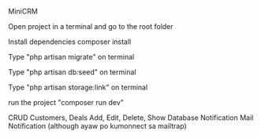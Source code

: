 MiniCRM

Open project in a terminal and go to the root folder

Install dependencies composer install

Type "php artisan migrate" on terminal

Type "php artisan db:seed" on terminal

Type "php artisan storage:link" on terminal

run the project "composer run dev"


CRUD Customers, Deals
Add, Edit, Delete, Show
Database Notification
Mail Notification (although ayaw po kumonnect sa mailtrap)  
